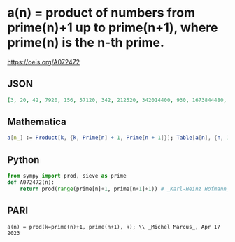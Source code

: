 # a\(n\) \= product of numbers from prime\(n\)\+1 up to prime\(n\+1\), where prime\(n\) is the n\-th prime\.
https://oeis.org/A072472
## JSON
```JSON
[3, 20, 42, 7920, 156, 57120, 342, 212520, 342014400, 930, 1673844480, 2430480, 1806, 4280760, 16529385600, 32441381280, 3660, 71852901120, 23319240, 5256, 200133133200, 44102880, 418397031360, 5827054819622400, 97990200, 10506, 123854640, 11772, 154529760]
```
## Mathematica
```Mathematica
a[n_] := Product[k, {k, Prime[n] + 1, Prime[n + 1]}]; Table[a[n], {n, 1, 30}]
```
## Python
```Python
from sympy import prod, sieve as prime
def A072472(n):
    return prod(range(prime[n]+1, prime[n+1]+1)) # _Karl-Heinz Hofmann_, Apr 17 2023
```
## PARI
```PARI
a(n) = prod(k=prime(n)+1, prime(n+1), k); \\ _Michel Marcus_, Apr 17 2023
```
